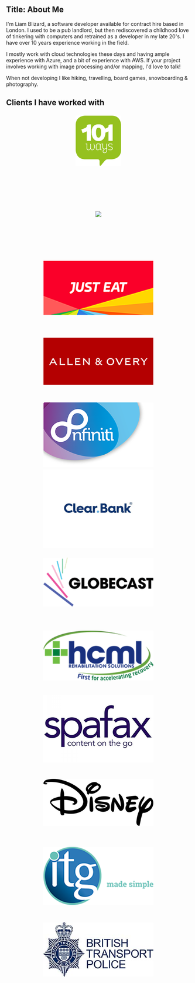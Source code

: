 Title: About Me
---
I'm Liam Blizard, a software developer available for contract hire based in London. I used to be a pub landlord, but then rediscovered a childhood love of tinkering with computers and retrained as a developer in my late 20's. I have over 10 years experience working in the field.

I mostly work with cloud technologies these days and having ample experience with Azure, and a bit of experience with AWS. If your project involves working with image processing and/or mapping, I'd love to talk!

When not developing I like hiking, travelling, board games, snowboarding & photography. 

<style>
    #client-list
    {
        display: grid;
        grid-gap: 30px;
        grid-row-gap: 50px;
        grid-template-columns: repeat(auto-fit, minmax(300px, 1fr));
        grid-auto-rows: 150px;
        grid-auto-flow: row dense;
    }

    .client
    {
        position: relative;
        display: flex;
        flex-direction: column;
        justify-content: center;
        align-items: center;
        box-sizing: border-box;
        //background: #0c9a9a;
        color: #fff;
        grid-column-start: auto;
        grid-row-start: auto;
        background-size: cover;
        background-position: center;
        //width :300px;
    }

    .client a
    {
        text-decoration : none;
        border-bottom: none;
    }

    .client a img{
        max-width:100%;
        max-height:100%;
    }
</style>

## Clients I have worked with

<div id="client-list">
    <div class="client"><a href="https://www.101ways.com/"><img src="images/site/101Ways.png"/></a></div>
    <div class="client"><a href="https://paypoint.com/"><img src="/images/site/paypoint.png"/></a></div>
    <div class="client"><a href="https://www.just-eat.co.uk"><img src="images/site/just-eat.png"/></a></div>
    <div class="client"><a href="http://www.allenovery.com"><img src="images/site/allen-overy.jpg"/></a></div>
    <div class="client"><a href="http://www.nfiniti.co"><img src="images/site/nfiniti.png"/></a></div>
    <div class="client"><a href="https://www.clear.bank"><img src="images/site/clearbank.png"/></a></div>
    <div class="client"><a href="https://www.globecast.com/"><img src="images/site/globecast.png"/></a></div>
    <div class="client"><a href="https://hcml.co.uk"><img src="images/site/hcml.png"/></a></div>
    <div class="client"><a href="https://www.spafax.com"><img src="images/site/spafax.png"/></a></div>
    <div class="client"><a href="https://disney.co.uk"><img src="images/site/disney.png"/></a></div>
    <div class="client"><a href="https://www.itg.co.uk"><img src="images/site/itg.png"/></a></div>
    <div class="client"><a href="http://www.btp.police.uk"><img src="images/site/btp.jpg"/></a></div>
</div>

